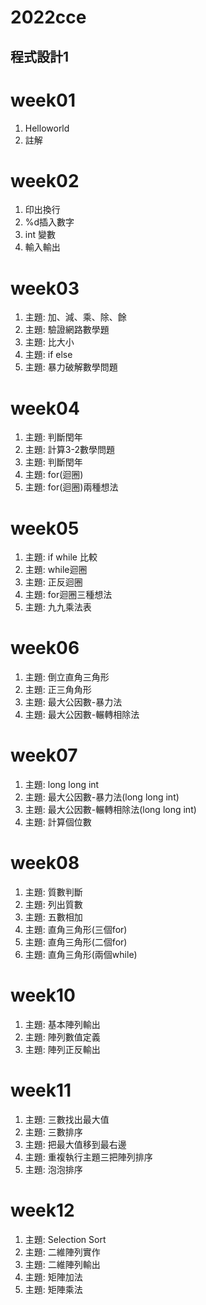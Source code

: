 # 2022cce
## 程式設計1

# week01
1. Helloworld
2. 註解

# week02
1. 印出換行
2. %d插入數字
3. int 變數
4. 輸入輸出

# week03
1. 主題: 加、減、乘、除、餘
2. 主題: 驗證網路數學題
3. 主題: 比大小
4. 主題: if else
5. 主題: 暴力破解數學問題

# week04
1. 主題: 判斷閏年
2. 主題: 計算3-2數學問題
3. 主題: 判斷閏年 
4. 主題: for(迴圈)
5. 主題: for(迴圈)兩種想法

# week05
1. 主題: if while 比較
2. 主題: while迴圈
3. 主題: 正反迴圈
4. 主題: for迴圈三種想法
5. 主題: 九九乘法表

# week06
1. 主題: 倒立直角三角形
2. 主題: 正三角角形
3. 主題: 最大公因數-暴力法
4. 主題: 最大公因數-輾轉相除法

# week07
1. 主題: long long int 
2. 主題: 最大公因數-暴力法(long long int)
3. 主題: 最大公因數-輾轉相除法(long long int)
4. 主題: 計算個位數

# week08
1. 主題: 質數判斷
2. 主題: 列出質數
3. 主題: 五數相加
4. 主題: 直角三角形(三個for)
5. 主題: 直角三角形(二個for)
6. 主題: 直角三角形(兩個while)

# week10
1. 主題: 基本陣列輸出
2. 主題: 陣列數值定義
3. 主題: 陣列正反輸出

# week11
1. 主題: 三數找出最大值
2. 主題: 三數排序
3. 主題: 把最大值移到最右邊
4. 主題: 重複執行主題三把陣列排序
5. 主題: 泡泡排序

# week12
1. 主題: Selection Sort 
2. 主題: 二維陣列實作
3. 主題: 二維陣列輸出
4. 主題: 矩陣加法
5. 主題: 矩陣乘法
